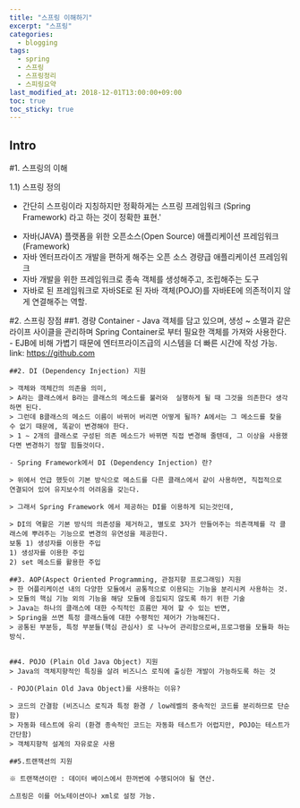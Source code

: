 ```yaml
---
title: "스프링 이해하기"
excerpt: "스프링"
categories:
  - blogging
tags:
  - spring
  - 스프링
  - 스프링정리
  - 스피링요약
last_modified_at: 2018-12-01T13:00:00+09:00
toc: true
toc_sticky: true
---
```



## Intro
#1. 스프링의 이해

 1.1) 스프링 정의

   - 간단히 스프링이라 지칭하지만 정확하게는 스프링 프레임워크 (Spring Framework) 라고 하는 것이 정확한 표현.'

  * 자바(JAVA) 플랫폼을 위한 오픈소스(Open Source) 애플리케이션 프레임워크(Framework)
  * 자바 엔터프라이즈 개발을 편하게 해주는 오픈 소스 경량급 애플리케이션 프레임워크
  * 자바 개발을 위한 프레임워크로 종속 객체를 생성해주고,  조립해주는 도구
  * 자바로 된 프레임워크로 자바SE로 된 자바 객체(POJO)를 자바EE에 의존적이지 않게 연결해주는 역할.


#2. 스프링 장점
    ##1. 경량 Container
    - Java 객체를 담고 있으며, 생성 ~ 소멸과 같은 라이프 사이클을 관리하며 Spring Container로 부터 필요한 객체를 가져와 사용한다.
    - EJB에 비해 가볍기 때문에 엔터프라이즈급의 시스템을 더 빠른 시간에 작성 가능.
    link: https://github.com

    ##2. DI (Dependency Injection) 지원

    > 객체와 객체간의 의존을 의미,
    > A라는 클래스에서 B라는 클래스의 메소드를 불러와  실행하게 될 때 그것을 의존한다 생각하면 된다.
    > 그런데 B클래스의 메소드 이름이 바뀌어 버리면 어떻게 될까? A에서는 그 메소드를 찾을 수 없기 때문에, 똑같이 변경해야 한다.
    > 1 ~ 2개의 클래스로 구성된 의존 메소드가 바뀌면 직접 변경해 줄텐데, 그 이상을 사용했다면 변경하기 정말 힘들것이다.

    - Spring Framework에서 DI (Dependency Injection) 란?

    > 위에서 언급 했듯이 기본 방식으로 메소드를 다른 클래스에서 같이 사용하면, 직접적으로 연결되어 있어 유지보수의 어려움을 갖는다.

    > 그래서 Spring Framework 에서 제공하는 DI를 이용하게 되는것인데,

    > DI의 역활은 기본 방식의 의존성을 제거하고, 별도로 3자가 만들어주는 의존객체를 각 클래스에 뿌려주는 기능으로 변경의 유연성을 제공한다.
    보통 1) 생성자를 이용한 주입
    1) 생성자를 이용한 주입
    2) set 메소드를 활용한 주입

    ##3. AOP(Aspect Oriented Programming, 관점지향 프로그래밍) 지원
    > 한 어플리케이션 내의 다양한 모듈에서 공통적으로 이용되는 기능을 분리시켜 사용하는 것.
    > 모듈의 핵심 기능 외의 기능을 해당 모듈에 응집되지 않도록 하기 위한 기술
    > Java는 하나의 클래스에 대한 수직적인 흐름만 제어 할 수 있는 반면,
    > Spring을 쓰면 특정 클래스들에 대한 수평적인 제어가 가능해진다.
    > 공통된 부분등, 특정 부분들(핵심 관심사) 로 나누어 관리함으로써,프로그램을 모듈화 하는 방식.


    ##4. POJO (Plain Old Java Object) 지원
    > Java의 객체지향적인 특징을 살려 비즈니스 로직에 출싱한 개발이 가능하도록 하는 것

    - POJO(Plain Old Java Object)를 사용하는 이유?

    > 코드의 간결함 (비즈니스 로직과 특정 환경 / low레벨의 중속적인 코드를 분리하므로 단순함)
    > 자동화 테스트에 유리 (환경 종속적인 코드는 자동화 테스트가 어렵지만, POJO는 테스트가 간단함)
    > 객체지향적 설계의 자유로운 사용

    ##5.트랜잭션의 지원

    ※ 트랜잭션이란 : 데이터 베이스에서 한꺼번에 수행되어야 될 연산.

    스프링은 이를 어노테이션이나 xml로 설정 가능.
